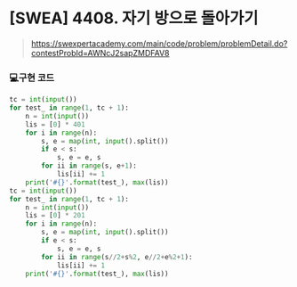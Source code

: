 # [SWEA] 4408. 자기 방으로 돌아가기

> https://swexpertacademy.com/main/code/problem/problemDetail.do?contestProbId=AWNcJ2sapZMDFAV8

### 💻구현 코드

```python
tc = int(input())
for test_ in range(1, tc + 1):
    n = int(input())
    lis = [0] * 401
    for i in range(n):
        s, e = map(int, input().split())
        if e < s:
            s, e = e, s
        for ii in range(s, e+1):
            lis[ii] += 1
    print('#{}'.format(test_), max(lis))
tc = int(input())
for test_ in range(1, tc + 1):
    n = int(input())
    lis = [0] * 201
    for i in range(n):
        s, e = map(int, input().split())
        if e < s:
            s, e = e, s
        for ii in range(s//2+s%2, e//2+e%2+1):
            lis[ii] += 1
    print('#{}'.format(test_), max(lis))
```

